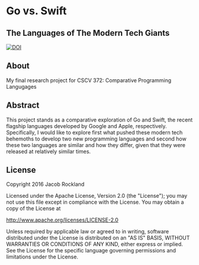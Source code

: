 # Go vs. Swift
## The Languages of The Modern Tech Giants

[![DOI](https://zenodo.org/badge/DOI/10.5281/zenodo.322656.svg)](https://doi.org/10.5281/zenodo.322656)

## About

My final research project for CSCV 372: Comparative Programming Langugages

## Abstract

This project stands as a comparative exploration of Go and Swift, the recent flagship languages developed by Google and Apple, respectively. Specifically, I would like to explore first what pushed these modern tech behemoths to develop two new programming languages and second how these two languages are similar and how they differ, given that they were released at relatively similar times.

## License

Copyright 2016 Jacob Rockland

Licensed under the Apache License, Version 2.0 (the "License");
you may not use this file except in compliance with the License.
You may obtain a copy of the License at

http://www.apache.org/licenses/LICENSE-2.0

Unless required by applicable law or agreed to in writing, software
distributed under the License is distributed on an "AS IS" BASIS,
WITHOUT WARRANTIES OR CONDITIONS OF ANY KIND, either express or implied.
See the License for the specific language governing permissions and
limitations under the License.
